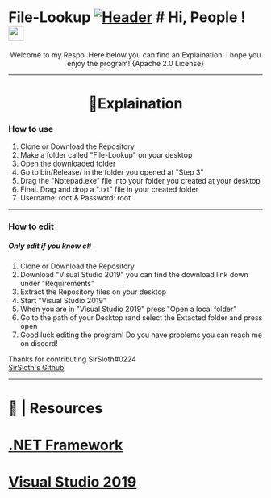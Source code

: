 # File-Lookup [![Header](https://github.com/NotCrypto/NotCrypto/blob/master/assests/sevn.png "Header")](https://github.com) # Hi, People ! <img src="https://github.com/NotCrypto/NotCrypto/blob/master/assests/wave.gif" width="30px">
<p align='center'>
    Welcome to my Respo. Here below you can find an Explaination. i hope you enjoy the program! {Apache 2.0 License}
</p>
<hr>

<h1 align='center'> 📰Explaination </h1>

<h3>How to use</h3>
<ol>
    <li>Clone or Download the Repository</li>
    <li>Make a folder called "File-Lookup" on your desktop</li>
    <li>Open the downloaded folder</li>
    <li>Go to bin/Release/ in the folder you opened at "Step 3"</li>
    <li>Drag the "Notepad.exe" file into your folder you created at your desktop</li>
    <li>Final. Drag and drop a ".txt" file in your created folder</li>
    <li>Username: root & Password: root</li>
</ol>
<hr>

<h3>How to edit</h3>
<h5>Only edit if you know c#</h5>
<ol>
    <li>Clone or Download the Repository</li>
    <li>Download "Visual Studio 2019" you can find the download link down under "Requirements"</li>
    <li>Extract the Repository files on your desktop</li>
    <li>Start "Visual Studio 2019"</li>
    <li>When you are in "Visual Studio 2019" press "Open a local folder"</li>
    <li>Go to the path of your Desktop rand select the Extacted folder and press open</li>
    <li>
        Good luck editing the program! Do you have problems you can reach me on discord!</li>
</ol>

Thanks for contributing SirSloth#0224 <br> [SirSloth's Github](https://github.com/SlothsAreLazyTho)

<hr>

<p align='center'><h1>📰 | Resources</h1></p>

# <p>[.NET Framework](https://dotnet.microsoft.com/download/dotnet-framework/net48)</p>
# <p>[Visual Studio 2019](https://visualstudio.microsoft.com/thank-you-downloading-visual-studio/?sku=Community&rel=16)</p>
